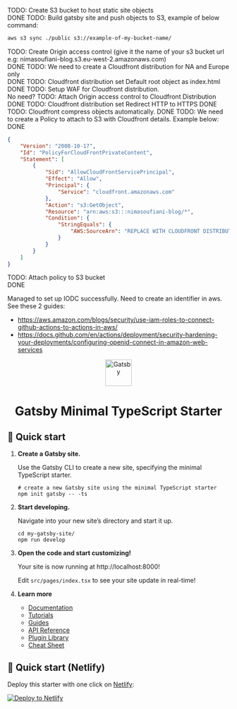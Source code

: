 TODO: Create S3 bucket to host static site objects<br/> DONE
TODO: Build gatsby site and push objects to S3, example of below command:<br/>
```bash
aws s3 sync ./public s3://example-of-my-bucket-name/
```
TODO: Create Origin access control (give it the name of your s3 bucket url e.g: nimasoufiani-blog.s3.eu-west-2.amazonaws.com)<br/> DONE
TODO: We need to create a Cloudfront distribution for NA and Europe only<br/> DONE
TODO: Cloudfront distribution set Default root object as index.html<br/> DONE
TODO: Setup WAF for Cloudfront distribution.<br/> No need?
TODO: Attach Origin access control to Cloudfront Distribution<br/> DONE
TODO: Cloudfront distribution set Redirect HTTP to HTTPS DONE
TODO: Cloudfront compress objects automatically. DONE
TODO: We need to create a Policy to attach to S3 with Cloudfront details. Example below: DONE
```json
{
    "Version": "2008-10-17",
    "Id": "PolicyForCloudFrontPrivateContent",
    "Statement": [
        {
            "Sid": "AllowCloudFrontServicePrincipal",
            "Effect": "Allow",
            "Principal": {
                "Service": "cloudfront.amazonaws.com"
            },
            "Action": "s3:GetObject",
            "Resource": "arn:aws:s3:::nimasoufiani-blog/*",
            "Condition": {
                "StringEquals": {
                    "AWS:SourceArn": "REPLACE WITH CLOUDFRONT DISTRIBUTION ARN"
                }
            }
        }
    ]
}
```
TODO: Attach policy to S3 bucket<br/> DONE

Managed to set up IODC successfully. 
Need to create an identifier in aws. See these 2 guides:
* https://aws.amazon.com/blogs/security/use-iam-roles-to-connect-github-actions-to-actions-in-aws/
* https://docs.github.com/en/actions/deployment/security-hardening-your-deployments/configuring-openid-connect-in-amazon-web-services



<p align="center">
  <a href="https://www.gatsbyjs.com/?utm_source=starter&utm_medium=readme&utm_campaign=minimal-starter-ts">
    <img alt="Gatsby" src="https://www.gatsbyjs.com/Gatsby-Monogram.svg" width="60" />
  </a>
</p>
<h1 align="center">
  Gatsby Minimal TypeScript Starter
</h1>

## 🚀 Quick start

1.  **Create a Gatsby site.**

    Use the Gatsby CLI to create a new site, specifying the minimal TypeScript starter.

    ```shell
    # create a new Gatsby site using the minimal TypeScript starter
    npm init gatsby -- -ts
    ```

2.  **Start developing.**

    Navigate into your new site’s directory and start it up.

    ```shell
    cd my-gatsby-site/
    npm run develop
    ```

3.  **Open the code and start customizing!**

    Your site is now running at http://localhost:8000!

    Edit `src/pages/index.tsx` to see your site update in real-time!

4.  **Learn more**

    - [Documentation](https://www.gatsbyjs.com/docs/?utm_source=starter&utm_medium=readme&utm_campaign=minimal-starter-ts)
    - [Tutorials](https://www.gatsbyjs.com/docs/tutorial/?utm_source=starter&utm_medium=readme&utm_campaign=minimal-starter-ts)
    - [Guides](https://www.gatsbyjs.com/docs/how-to/?utm_source=starter&utm_medium=readme&utm_campaign=minimal-starter-ts)
    - [API Reference](https://www.gatsbyjs.com/docs/api-reference/?utm_source=starter&utm_medium=readme&utm_campaign=minimal-starter-ts)
    - [Plugin Library](https://www.gatsbyjs.com/plugins?utm_source=starter&utm_medium=readme&utm_campaign=minimal-starter-ts)
    - [Cheat Sheet](https://www.gatsbyjs.com/docs/cheat-sheet/?utm_source=starter&utm_medium=readme&utm_campaign=minimal-starter-ts)

## 🚀 Quick start (Netlify)

Deploy this starter with one click on [Netlify](https://app.netlify.com/signup):

[<img src="https://www.netlify.com/img/deploy/button.svg" alt="Deploy to Netlify" />](https://app.netlify.com/start/deploy?repository=https://github.com/gatsbyjs/gatsby-starter-minimal-ts)
